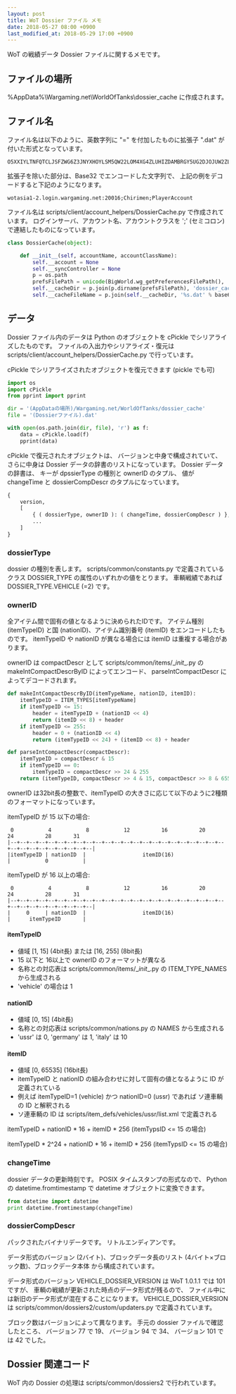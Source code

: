 ```yaml
---
layout: post
title: WoT Dossier ファイル メモ
date: 2018-05-27 08:00 +0900
last_modified_at: 2018-05-29 17:00 +0900
---
```


WoT の戦績データ Dossier ファイルに関するメモです。

## ファイルの場所

%AppData%\Wargaming.net\WorldOfTanks\dossier_cache
に作成されます。


## ファイル名

ファイル名は以下のように、英数字列に "=" を付加したものに拡張子 ".dat" が付いた形式となっています。

```
O5XXIYLTNFQTCLJSFZWG6Z3JNYXHOYLSM5QW22LOM4XG4ZLUHIZDAMBRGY5UG2DJOJUW2ZLOHNIGYYLZMVZECY3DN52W45A=.dat
```

拡張子を除いた部分は、Base32 でエンコードした文字列で、
上記の例をデコードすると下記のようになります。

```
wotasia1-2.login.wargaming.net:20016;Chirimen;PlayerAccount
```

ファイル名は scripts/client/account_helpers/DossierCache.py で作成されています。
ログインサーバ、アカウント名、アカウントクラスを ';' (セミコロン) で連結したものになっています。

```python
class DossierCache(object):

    def __init__(self, accountName, accountClassName):
        self.__account = None
        self.__syncController = None
        p = os.path
        prefsFilePath = unicode(BigWorld.wg_getPreferencesFilePath(), 'utf-8', errors='ignore')
        self.__cacheDir = p.join(p.dirname(prefsFilePath), 'dossier_cache')
        self.__cacheFileName = p.join(self.__cacheDir, '%s.dat' % base64.b32encode('%s;%s;%s' % (str(BigWorld.server()), accountName, accountClassName)))
```


## データ

Dossier ファイル内のデータは Python のオブジェクトを cPickle でシリアライズしたものです。
ファイルの入出力やシリアライズ・復元は scripts/client/account_helpers/DossierCache.py で行っています。

cPickle でシリアライズされたオブジェクトを復元できます (pickle でも可)

```python
import os
import cPickle
from pprint import pprint

dir = '(AppDataの場所)/Wargaming.net/WorldOfTanks/dossier_cache'
file = '(Dossierファイル).dat'

with open(os.path.join(dir, file), 'r') as f:
    data = cPickle.load(f)
    pprint(data)
```

cPickle で復元されたオブジェクトは、
バージョンと中身で構成されていて、
さらに中身は Dossier データの辞書のリストになっています。
Dossier データの辞書は、
キーが dpssierType の種別と ownerID のタプル、
値が changeTime と dossierCompDescr のタプルになっています。

```python
{
    version,
    [
        { ( dossierType, ownerID ): ( changeTime, dossierCompDescr ) },
        ...
    ]
}
```

### dossierType

dossier の種別を表します。
scripts/common/constants.py で定義されている
クラス DOSSIER_TYPE の属性のいずれかの値をとります。
車輌戦績であれば DOSSIER_TYPE.VEHICLE (=2) です。


### ownerID

全アイテム間で固有の値となるように決められたIDです。
アイテム種別 (itemTypeID) と国 (nationID)、アイテム識別番号 (itemID) をエンコードしたものです。
itemTypeID や nationID が異なる場合には itemID は重複する場合があります。

ownerID は compactDescr として scripts/common/items/\__init__.py の
makeIntCompactDescrByID によってエンコード、
parseIntCompactDescr によってデコードされます。

```python
def makeIntCompactDescrByID(itemTypeName, nationID, itemID):
    itemTypeID = ITEM_TYPES[itemTypeName]
    if itemTypeID <= 15:
        header = itemTypeID + (nationID << 4)
        return (itemID << 8) + header
    if itemTypeID <= 255:
        header = 0 + (nationID << 4)
        return (itemTypeID << 24) + (itemID << 8) + header
```

```python
def parseIntCompactDescr(compactDescr):
    itemTypeID = compactDescr & 15
    if itemTypeID == 0:
        itemTypeID = compactDescr >> 24 & 255
    return (itemTypeID, compactDescr >> 4 & 15, compactDescr >> 8 & 65535)
```

ownerID は32bit長の整数で、itemTypeID の大きさに応じて以下のように2種類のフォーマットになっています。

itemTypeID が 15 以下の場合:
```
 0           4           8           12          16          20          24          28       31
|--+--+--+--+--+--+--+--+--+--+--+--+--+--+--+--+--+--+--+--+--+--+--+--+--+--+--+--+--+--+--+--|
|itemTypeID | nationID  |                  itemID(16)                   |           0           |
```

itemTypeID が 16 以上の場合:
```
 0           4           8           12          16          20          24          28       31
|--+--+--+--+--+--+--+--+--+--+--+--+--+--+--+--+--+--+--+--+--+--+--+--+--+--+--+--+--+--+--+--|
|     0     | nationID  |                  itemID(16)                   |      itemTypeID       |
```

#### itemTypeID

+ 値域 [1, 15] (4bit長) または [16, 255] (8bit長)
+ 15 以下と 16以上で ownerID のフォーマットが異なる
+ 名称との対応表は scripts/common/items/\__init__.py の ITEM_TYPE_NAMES から生成される
+ 'vehicle' の場合は 1

#### nationID
+ 値域 [0, 15] (4bit長)
+ 名称との対応表は scripts/common/nations.py の NAMES から生成される
+ 'ussr' は 0, 'germany' は 1, 'italy' は 10

#### itemID
+ 値域 [0, 65535]  (16bit長)
+ itemTypeID と nationID の組み合わせに対して固有の値となるように ID が定義されている
+ 例えば itemTypeID=1 (vehicle) かつ nationID=0 (ussr) であれば
ソ連車輌の ID と解釈される
+ ソ連車輌の ID は scripts/item_defs/vehicles/ussr/list.xml で定義される


itemTypeID + nationID * 16 + itemID * 256 (itemTypsID <= 15 の場合)

itemTypeID * 2^24 + nationID * 16 + itemID * 256 (itemTypsID <= 15 の場合)


### changeTime

dossier データの更新時刻です。
POSIX タイムスタンプの形式なので、
Python の datetime.fromtimestamp で datetime オブジェクトに変換できます。

```python
from datetime import datetime
print datetime.fromtimestamp(changeTime)
```


### dossierCompDescr

パックされたバイナリデータです。
リトルエンディアンです。

データ形式のバージョン (2バイト)、ブロックデータ長のリスト (4バイト×ブロック数)、ブロックデータ本体
から構成されています。

データ形式のバージョン VEHICLE_DOSSIER_VERSION は WoT 1.0.1.1 では 101 ですが、
車輌の戦績が更新された時点のデータ形式が残るので、
ファイル中には新旧のデータ形式が混在することになります。
VEHICLE_DOSSIER_VERSION は scripts/common/dossiers2/custom/updaters.py で定義されています。

ブロック数はバージョンによって異なります。
手元の dossier ファイルで確認したところ、
バージョン 77 で 19、
バージョン 94 で 34、
バージョン 101 では 42
でした。



## Dossier 関連コード

WoT 内の Dossier の処理は scripts/common/dossiers2 で行われています。

